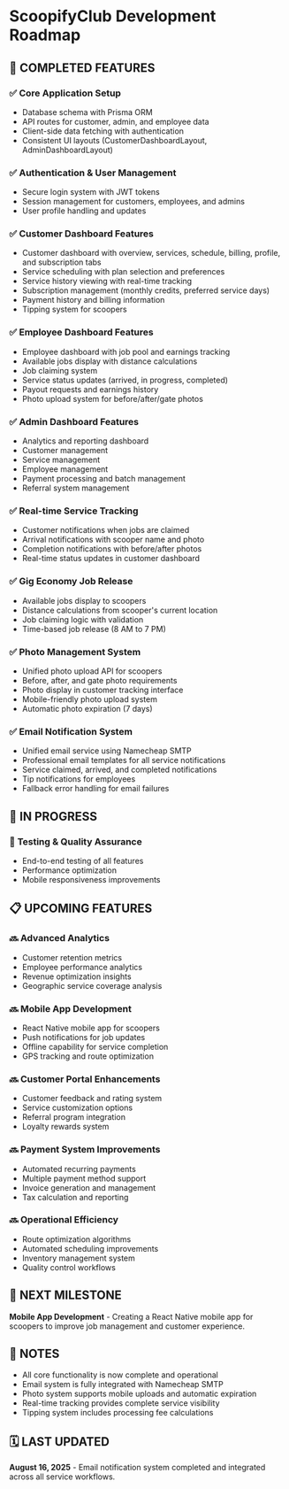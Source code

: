 # ScoopifyClub Development Roadmap

## 🎯 **COMPLETED FEATURES**

### ✅ **Core Application Setup**
- Database schema with Prisma ORM
- API routes for customer, admin, and employee data
- Client-side data fetching with authentication
- Consistent UI layouts (CustomerDashboardLayout, AdminDashboardLayout)

### ✅ **Authentication & User Management**
- Secure login system with JWT tokens
- Session management for customers, employees, and admins
- User profile handling and updates

### ✅ **Customer Dashboard Features**
- Customer dashboard with overview, services, schedule, billing, profile, and subscription tabs
- Service scheduling with plan selection and preferences
- Service history viewing with real-time tracking
- Subscription management (monthly credits, preferred service days)
- Payment history and billing information
- Tipping system for scoopers

### ✅ **Employee Dashboard Features**
- Employee dashboard with job pool and earnings tracking
- Available jobs display with distance calculations
- Job claiming system
- Service status updates (arrived, in progress, completed)
- Payout requests and earnings history
- Photo upload system for before/after/gate photos

### ✅ **Admin Dashboard Features**
- Analytics and reporting dashboard
- Customer management
- Service management
- Employee management
- Payment processing and batch management
- Referral system management

### ✅ **Real-time Service Tracking**
- Customer notifications when jobs are claimed
- Arrival notifications with scooper name and photo
- Completion notifications with before/after photos
- Real-time status updates in customer dashboard

### ✅ **Gig Economy Job Release**
- Available jobs display to scoopers
- Distance calculations from scooper's current location
- Job claiming logic with validation
- Time-based job release (8 AM to 7 PM)

### ✅ **Photo Management System**
- Unified photo upload API for scoopers
- Before, after, and gate photo requirements
- Photo display in customer tracking interface
- Mobile-friendly photo upload system
- Automatic photo expiration (7 days)

### ✅ **Email Notification System**
- Unified email service using Namecheap SMTP
- Professional email templates for all service notifications
- Service claimed, arrived, and completed notifications
- Tip notifications for employees
- Fallback error handling for email failures

## 🚧 **IN PROGRESS**

### 🔄 **Testing & Quality Assurance**
- End-to-end testing of all features
- Performance optimization
- Mobile responsiveness improvements

## 📋 **UPCOMING FEATURES**

### 🔜 **Advanced Analytics**
- Customer retention metrics
- Employee performance analytics
- Revenue optimization insights
- Geographic service coverage analysis

### 🔜 **Mobile App Development**
- React Native mobile app for scoopers
- Push notifications for job updates
- Offline capability for service completion
- GPS tracking and route optimization

### 🔜 **Customer Portal Enhancements**
- Customer feedback and rating system
- Service customization options
- Referral program integration
- Loyalty rewards system

### 🔜 **Payment System Improvements**
- Automated recurring payments
- Multiple payment method support
- Invoice generation and management
- Tax calculation and reporting

### 🔜 **Operational Efficiency**
- Route optimization algorithms
- Automated scheduling improvements
- Inventory management system
- Quality control workflows

## 🎯 **NEXT MILESTONE**
**Mobile App Development** - Creating a React Native mobile app for scoopers to improve job management and customer experience.

## 📝 **NOTES**
- All core functionality is now complete and operational
- Email system is fully integrated with Namecheap SMTP
- Photo system supports mobile uploads and automatic expiration
- Real-time tracking provides complete service visibility
- Tipping system includes processing fee calculations

## 🗓️ **LAST UPDATED**
**August 16, 2025** - Email notification system completed and integrated across all service workflows.
